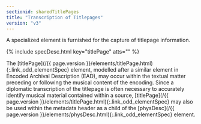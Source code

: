 ```yaml
---
sectionid: sharedTitlePages
title: "Transcription of Titlepages"
version: "v3"
---
```




A specialized element is furnished for the capture of titlepage information.



{% include specDesc.html key="titlePage" atts="" %}



The [titlePage](/{{ page.version }}/elements/titlePage.html){:.link_odd_elementSpec} element, modelled after a similar element in Encoded
Archival Description (EAD), may occur within the textual matter preceding or following
the
musical content of the encoding. Since a diplomatic transcription of the titlepage
is often
necessary to accurately identify musical material contained within a source, [titlePage](/{{ page.version }}/elements/titlePage.html){:.link_odd_elementSpec} may also be used within the metadata header as a child of the
[physDesc](/{{ page.version }}/elements/physDesc.html){:.link_odd_elementSpec} element.

